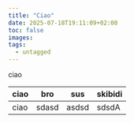 ```yaml
---
title: "Ciao"
date: 2025-07-18T19:11:09+02:00
toc: false
images:
tags:
  - untagged
---
```


ciao



|ciao|bro|sus|skibidi|
|----|--|--|--|
|ciao|sdasd|asdsd|sdsdA|

